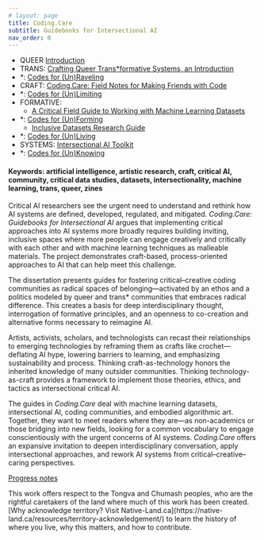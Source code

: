 ```yaml
---
# layout: page
title: Coding.Care
subtitle: Guidebooks for Intersectional AI
nav_order: 0
---
```


<!-- !['tonight'](assets/img/goingonline.jpg){: .thumb } -->

<!-- Here's where I'll be tinkering for a few years with a dissertation... -->

<!-- <p style="font-size: 4rem; line-height: 1.2; color: darkslateblue;">Trans*formative TechnoCraft</p> -->

<!-- <ul markdown=1 style=list-style-type:none;> -->
<!-- Mapping of Contents -->
<!--Queer--> 
* QUEER [Introduction](critintro.html)
* TRANS: [Crafting Queer Trans\*formative Systems, an Introduction](transform.html)
* \*: [Codes for (Un)Raveling](unraveling.html)
* CRAFT: [Coding.Care: Field Notes for Making Friends with Code](guide.html)
* \*: [Codes for (Un)Limiting](unlimiting.html)
* FORMATIVE: 
  * <a href="https://knowingmachines.org/critical-field-guide" target="_blank">A Critical Field Guide to Working with Machine Learning Datasets</a> 
* \*: [Codes for (Un)Forming](unforming.html)
   * <a href="https://libguides.usc.edu/inclusive-datasets" target="_blank">Inclusive Datasets Research Guide</a>
* \*: [Codes for (Un)Living](unliving.html)
* SYSTEMS: <a href="https://sarahciston.gitlab.io/toolkit/" target="_blank">Intersectional AI Toolkit</a>  
* \*: [Codes for (Un)Knowing](unknowing.html)
<!-- </ul> -->

#### Keywords: artificial intelligence, artistic research, craft, critical AI, community, critical data studies, datasets, intersectionality, machine learning, trans, queer, zines

<!-- * [Acknowledgments](ack.html) -->
<!-- 7. TRANS: [Unsupervised Pleasures & Critical AI](unsupervised) -->

<!-- <caption markdown=1>I have lived and worked on the ancestral land of the Tongva, Chumash, Ohlone, Muwekma, Miwok, and Kumeyaay people (California); the Osage and Kickapoo people (Missouri); and on the site where many Jewish, Roma, queer, and disabled communities were displaced during the Shoah (Berlin). I acknowledge the suffering and struggle that have made my presence here possible, and I work to support dismantling the paradigms that allow such suffering to continue — in Palestine and in too much of the world. [Why acknowledge land? Visit Native-Land.ca](https://native-land.ca/resources/territory-acknowledgement/) to learn the history of where you live, why this matters, and how to contribute.</caption> -->

<!-- the Tongva and Chumash people (Los Angeles); the Ohlone, Muwekma, and Miwok people (Oakland); the Kumeyaay people (San Diego); the Osage and Kickapoo people (Missouri);  -->

<!-- There is an urgent need to understand, critique, and rethink how we define, develop, deploy, regulate, use, and mitigate the effects of machine learning tasks, datasets, models, algorithms, architectures, and agents, which we collectively and nebulously understand as 'AI' systems. *Coding.Care: Guidebooks for Intersectional AI* argues that implementing these critical approaches into AI more broadly will require building inviting, inclusive, playful communities where a wider range of people can engage creatively and critically with each other and with machine learning techniques as malleable materials. It demonstrates critical-creative, craft-based, process-oriented, community-driven approaches to AI that can meet this challenge. -->

<!-- There is an urgent need to rethink how we define, develop, regulate, and mitigate AI systems.  -->
<!-- 
Critical AI researchers see the urgent need to understand and rethink how AI systems are defined, developed, regulated, and mitigated. *Coding.Care: Guidebooks for Intersectional AI* argues that implementing critical approaches into AI systems requires fostering inclusive, inviting spaces that support creative and critical engagement with machine learning techniques as malleable materials. 

where more people can engage creatively and critically with each other and with machine learning techniques as malleable materials. It demonstrates craft-based, process-oriented, community-driven approaches to AI to help meet this challenge.

The dissertation offers guides for building critical–creative coding communities as radical spaces of belonging — activated by a politics, ways of being, and ethos of co-creation modeled by queer and trans\* communities that embrace radical difference. This creates a basis for deep interdisciplinary thought, interrogation of formative principles, and an openness to alternative forms that are necessary to reimagine the AI status quo. 

By reframing cutting-edge technologies through the lens of crafting practices like fiber arts, coders can recast their relationships to what they create — deflating AI hype, lowering barriers to learning, and emphasizing sustainability and community. Thinking craft-as-technology honors the inherited knowledge of many outsider communities. Thinking technology-as-craft provides a framework to implement those theories, ethics, and tactics as intersectional critical AI. 

Together, the guides that make up *Coding.Care* are meant to meet readers where they are — as non-academics or those bridging into new fields, looking for a common vocabulary to engage conscientiously with the urgent concerns of AI systems. The project offers an expansive invitation to deepen interdisciplinary conversation, apply intersectional approaches, and rework AI systems from critical–creative–caring perspectives. -->

<!-- FOR USC ONLINE -->
<!-- ### About this collection -->

Critical AI researchers see the urgent need to understand and rethink how AI systems are defined, developed, regulated, and mitigated. *Coding.Care: Guidebooks for Intersectional AI* argues that implementing critical approaches into AI systems more broadly requires building inviting, inclusive spaces where more people can engage creatively and critically with each other and with machine learning techniques as malleable materials. The project demonstrates craft-based, process-oriented approaches to AI that can help meet this challenge. 

The dissertation presents guides for fostering critical–creative coding communities as radical spaces of belonging—activated by an ethos and a politics modeled by queer and trans* communities that embraces radical difference. This creates a basis for deep interdisciplinary thought, interrogation of formative principles, and an openness to co-creation and alternative forms necessary to reimagine AI. 

Artists, activists, scholars, and technologists can recast their relationships to emerging technologies by reframing them as crafts like crochet—deflating AI hype, lowering barriers to learning, and emphasizing sustainability and process. Thinking craft-as-technology honors the inherited knowledge of many outsider communities. Thinking technology-as-craft provides a framework to implement those theories, ethics, and tactics as intersectional critical AI. 

The guides in *Coding.Care* deal with machine learning datasets, intersectional AI, coding communities, and embodied algorithmic art. Together, they want to meet readers where they are—as non-academics or those bridging into new fields, looking for a common vocabulary to engage conscientiously with the urgent concerns of AI systems. *Coding.Care* offers an expansive invitation to deepen interdisciplinary conversation, apply intersectional approaches, and rework AI systems from critical–creative–caring perspectives.

<!-- [Full Abstract](abstract.html) -->

[Progress notes](notes.html)

<caption markdown=1>This work offers respect to the Tongva and Chumash peoples, who are the rightful caretakers of the land where much of this work has been created. [Why acknowledge territory? Visit Native-Land.ca](https://native-land.ca/resources/territory-acknowledgement/) to learn the history of where you live, why this matters, and how to contribute.</caption>

<!-- The urgent need to understand, critique, and rethink how AI systems are defined, developed, regulated, and mitigated.  -->

<!-- ## Abstract -->

<!-- <span class="purple">Learning programming is often intimidating and riddled with false starts,</span> which can further marginalize the folks whose perspectives are most necessary in order to face the challenges technoculture presents. This guidebook offers alternatives through creative-critical coding, using care-driven, community-building practices. It focuses on Creative Code Collective, the student organization I founded in 2019 for emerging media artists, writers, and non-engineers to think critically with code in an inclusive, interdisciplinary space. I wanted to create the adaptable, encouraging community I had needed when I was first struggling to learn to program as a writer trying to make electronic literature. 

Here, we see creative-critical code as a holistic community practice. This guidebook looks at a variety of the strategies, platforms, and tools we have explored and developed. It discusses how practices in the Collective—including project-oriented skillbuilding, co-teaching/co-learning, and snacks (always snacks)—embody its <span class="purple">guiding values, such as "scrappy artistic strategies not perfect code" and "collaboration not competition."</span> It also discusses some snags and lessons learned from our efforts building the now 3+ years-old community, like how our practices evolved through the shift to online platforms during the pandemic and the subsequent shift to hybrid collaborations. It draws on existing methods from Critical Code Studies and Intersectional queer, feminist, anti-ableist, and anti-racist theory; and it makes connections to similar organizations like Creative Code Berlin, Varia, and p5.js. 

In terms of impact, the guide addresses the ways students report these values and practices have shaped them as emerging makers and thinkers. Personally, even beyond my experiences as facilitator, I have found this community to be the strongest influence on my work. <span class="purple">Creative Code Collective has become a joyful space for creative risk-taking that nourishes my own practice.</span>

In sum, Creative Code Collective positions itself within an <span class="purple">ethics of coding care</span>—grounded in shared embodied knowledge, embedded co-creation, and programming with and for community. It tenderly proclaims: "We all have something to teach each other." Coding is now an essential literacy, but this guidebook calls for reaching beyond the limited literacy offered by the STEM–paradigm that supposedly "anyone can join." Rather, Coding.Care reimagines technoculture as truly being for anyone—to understand, impact, and intervene in.  -->



